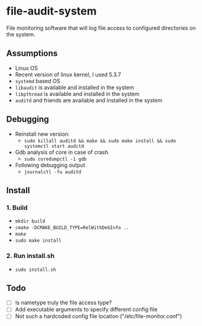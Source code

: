 # file-audit-system

File monitoring software that will log file access to configured directories on the system.

## Assumptions

- Linux OS
- Recent version of linux kernel, I used 5.3.7
- `systemd` based OS
- `libaudit` is available and installed in the system
- `libpthread` is available and installed in the system
- `auditd` and friends are available and installed in the system

## Debugging

- Reinstall new version:
	- `sudo killall auditd && make && sudo make install && sudo systemctl start auditd`
- Gdb analysis of core in case of crash
	- `sudo coredumpctl -1 gdb`
- Following debugging output
	- `journalctl -fu auditd`

## Install

### 1. Build

- `mkdir build`
- `cmake -DCMAKE_BUILD_TYPE=RelWithDebInfo ..`
- `make`
- `sudo make install`

### 2. Run install.sh

- `sudo install.sh`

## Todo

- [ ] Is nametype truly the file access type?
- [ ] Add executable arguments to specify different config file
- [ ] Not such a hardcoded config file location ("/etc/file-monitor.conf")
